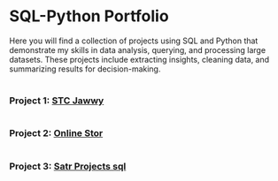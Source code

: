 # SQL-Python Portfolio

Here you will find a collection of projects using SQL and Python that demonstrate my skills in data analysis, querying, and processing large datasets. These projects include extracting insights, cleaning data, and summarizing results for decision-making.

#
### Project 1: [STC Jawwy](https://github.com/Malik-Almalki/STC-Jawwy)
#
### Project 2: [Online Stor](https://github.com/Malik-Almalki/Online-Stor-Sales/tree/main)
#
### Project 3: [Satr Projects sql](https://github.com/Malik-Almalki/satr-project-sql)
#
